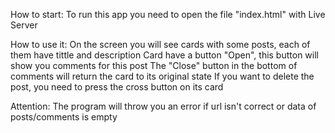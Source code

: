 How to start:
To run this app you need to open the file "index.html" with Live Server

How to use it:
On the screen you will see cards with some posts, each of them have tittle and description
Card have a button "Open", this button will show you comments for this post
The "Close" button in the bottom of comments will return the card to its original state
If you want to delete the post, you need to press the cross button on its card

Attention:
The program will throw you an error if url isn't correct or data of posts/comments is empty
